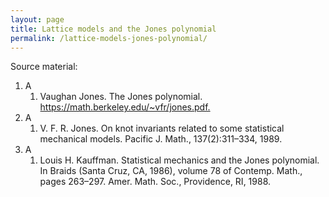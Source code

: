 ```yaml
---
layout: page
title: Lattice models and the Jones polynomial
permalink: /lattice-models-jones-polynomial/
---
```


Source material:

1. A
    1. Vaughan Jones. The Jones polynomial. <https://math.berkeley.edu/~vfr/jones.pdf.>
1. A
    1. V. F. R. Jones. On knot invariants related to some statistical mechanical models. Pacific J. Math., 137(2):311–334, 1989.
1. A
    1. Louis H. Kauffman. Statistical mechanics and the Jones polynomial. In Braids (Santa Cruz, CA, 1986), volume 78 of Contemp. Math., pages 263–297. Amer. Math. Soc., Providence, RI, 1988.